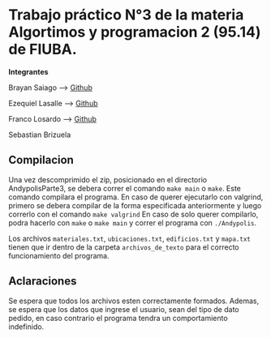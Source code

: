 # Trabajo práctico N°3 de la materia Algortimos y programacion 2 (95.14) de FIUBA.

**Integrantes**

Brayan Saiago --> [Github](https://github.com/brayans22)

Ezequiel Lasalle --> [Github](https://github.com/EzequielLassalle)

Franco Losardo  --> [Github](https://github.com/flosardo)

Sebastian Brizuela
            

## Compilacion
Una vez descomprimido el zip, posicionado en el directorio AndypolisParte3, se debera correr el comando `make main` o `make`. Este comando compilara el programa.
En caso de querer ejecutarlo con valgrind, primero se debera compilar de la forma especificada anteriormente y luego correrlo con el comando `make valgrind`
En caso de solo querer compilarlo, podra hacerlo con `make` o `make main` y correr el programa con `./Andypolis`.

Los archivos `materiales.txt`, `ubicaciones.txt`, `edificios.txt` y `mapa.txt` tienen que ir dentro de la carpeta `archivos_de_texto` para el correcto funcionamiento del programa.

## Aclaraciones
Se espera que todos los archivos esten correctamente formados. Ademas, se espera que los datos que ingrese el usuario, sean del tipo de dato pedido, en caso contrario el programa tendra un comportamiento indefinido.
